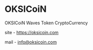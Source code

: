 # OKSICoiN

OKSICoiN Waves Token CryptoCurrency

site - https://oksicoin.com

mail - info@oksicoin.com
